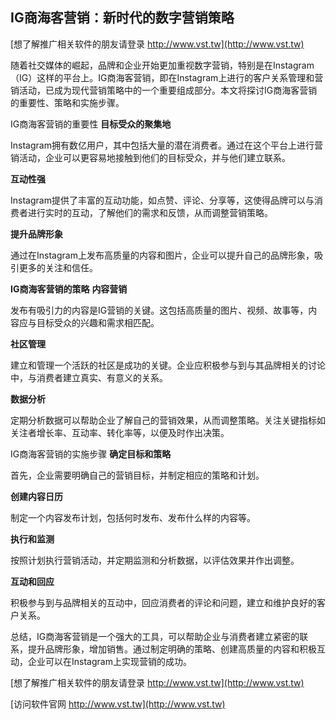 ## **IG商海客营销：新时代的数字营销策略**

[想了解推广相关软件的朋友请登录 http://www.vst.tw](http://www.vst.tw)

随着社交媒体的崛起，品牌和企业开始更加重视数字营销，特别是在Instagram（IG）这样的平台上。IG商海客营销，即在Instagram上进行的客户关系管理和营销活动，已成为现代营销策略中的一个重要组成部分。本文将探讨IG商海客营销的重要性、策略和实施步骤。

IG商海客营销的重要性
**目标受众的聚集地**

Instagram拥有数亿用户，其中包括大量的潜在消费者。通过在这个平台上进行营销活动，企业可以更容易地接触到他们的目标受众，并与他们建立联系。

**互动性强**

Instagram提供了丰富的互动功能，如点赞、评论、分享等，这使得品牌可以与消费者进行实时的互动，了解他们的需求和反馈，从而调整营销策略。

**提升品牌形象**

通过在Instagram上发布高质量的内容和图片，企业可以提升自己的品牌形象，吸引更多的关注和信任。

**IG商海客营销的策略**
**内容营销**

发布有吸引力的内容是IG营销的关键。这包括高质量的图片、视频、故事等，内容应与目标受众的兴趣和需求相匹配。

**社区管理**

建立和管理一个活跃的社区是成功的关键。企业应积极参与到与其品牌相关的讨论中，与消费者建立真实、有意义的关系。

**数据分析**

定期分析数据可以帮助企业了解自己的营销效果，从而调整策略。关注关键指标如关注者增长率、互动率、转化率等，以便及时作出决策。

IG商海客营销的实施步骤
**确定目标和策略**

首先，企业需要明确自己的营销目标，并制定相应的策略和计划。

**创建内容日历**

制定一个内容发布计划，包括何时发布、发布什么样的内容等。

**执行和监测**

按照计划执行营销活动，并定期监测和分析数据，以评估效果并作出调整。

**互动和回应**

积极参与到与品牌相关的互动中，回应消费者的评论和问题，建立和维护良好的客户关系。

总结，IG商海客营销是一个强大的工具，可以帮助企业与消费者建立紧密的联系，提升品牌形象，增加销售。通过制定明确的策略、创建高质量的内容和积极互动，企业可以在Instagram上实现营销的成功。

[想了解推广相关软件的朋友请登录 http://www.vst.tw](http://www.vst.tw)


[访问软件官网 http://www.vst.tw](http://www.vst.tw)
